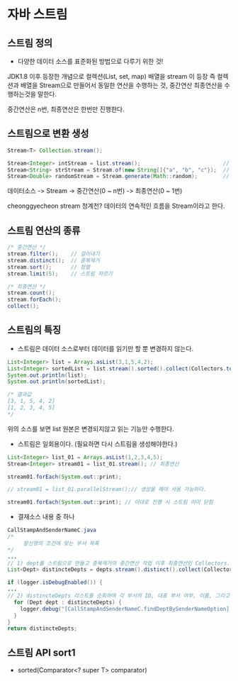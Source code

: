 #  자바 스트림

## 스트림 정의
- 다양한 데이터 소스를 표준화된 방법으로 다루기 위한 것!

JDK1.8 이후 등장한 개념으로 컬렉션(List, set, map) 배열을 stream 이 등장
즉 컬렉션과 배열을 Stream으로 만들어서 동일한 연산을 수행하는 것,
중간연산 최종연산을 수행하는것을 말한다.

중간연산은 n번, 최종연산은 한번만 진행한다.

## 스트림으로 변환 생성

```java
Stream<T> Collection.stream();

Stream<Integer> intStream = list.stream();                          // 컬렉션
Stream<String> strStream = Stream.of(new String[]{"a", "b", "c"});  // 배열
Stream<Double> randomStream = Stream.generate(Math::random);        // 람다식
```

데이터소스 -> Stream -> 중간연산(0 ~ n번) -> 최종연산(0 ~ 1번)

cheonggyecheon stream 청계천?
데이터의 연속적인 흐름을 Stream이라고 한다.

## 스트림 연산의 종류
```java
/* 중간연산 */
stream.filter();    // 걸러내기
stream.distinct();  // 중복제거
stream.sort();      // 정렬
stream.limit(5);    // 스트림 자르기

/* 최종연산 */
stream.count();
stream.forEach();
collect();
```

## 스트림의 특징
- 스트림은 데이터 소스로부터 데이터를 읽기만 할 뿐 변경하지 않는다.

```java
List<Integer> list = Arrays.asList(3,1,5,4,2);
List<Integer> sortedList = list.stream().sorted().collect(Collectors.toList());
System.out.println(list);
System.out.println(sortedList);

/* 결과값
[3, 1, 5, 4, 2]
[1, 2, 3, 4, 5]
*/
```

위의 소스를 보면 list 원본은 변경되지않고 읽는 기능만 수행한다.

- 스트림은 일회용이다. (필요하면 다시 스트림을 생성해야한다.)

```java
List<Integer> list_01 = Arrays.asList(1,2,3,4,5);
Stream<Integer> stream01 = list_01.stream(); // 최종연산

stream01.forEach(System.out::print);

// stream01 = list_01.parallelStream();// 생성을 해야 사용 가능하다.

stream01.forEach(System.out::print); // 이대로 진행 시 스트림 이미 닫힘
```
- 결재소스 내용 중 하나

```java
CallStampAndSenderNameC.java
/*
     발신명의 조건에 맞는 부서 목록
*/
...
// 1) dept를 스트림으로 만들고 중복제거의 중간연산 작업 이후 최종연산인 Collectors.toList()는 스트림의 요소를 List 형태로 수집
List<Dept> distincteDepts = depts.stream().distinct().collect(Collectors.toList());

if (logger.isDebugEnabled()) {
...
// 2) distincteDepts 리스트를 순회하며 각 부서의 ID, 대표 부서 여부, 이름, 그리고 부서장의 직책을 출력
  for (Dept dept : distincteDepts) {
    logger.debug("[CallStampAndSenderNameC.findDeptBySenderNameOption] found dept: " + dept.getID() + " isRep=" + dept.isRepDept() + " name=" + dept.getName() + "       chiefTitle=" + dept.getChiefTitle());
  }
}
return distincteDepts;
```

## 스트림 API sort1
- sorted​(Comparator<? super T> comparator)
